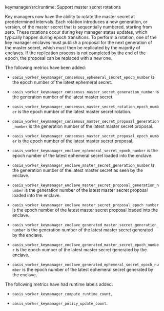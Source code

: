keymanager/src/runtime: Support master secret rotations

Key managers now have the ability to rotate the master secret
at predetermined intervals. Each rotation introduces a new generation,
or version, of the master secret that is sequentially numbered, starting
from zero. These rotations occur during key manager status updates, which
typically happen during epoch transitions. To perform a rotation,
one of the key manager enclaves must publish a proposal for the next
generation of the master secret, which must then be replicated by
the majority of enclaves. If the replication process is not completed
by the end of the epoch, the proposal can be replaced with a new one.

The following metrics have been added:

- `oasis_worker_keymanager_consensus_ephemeral_secret_epoch_number`
  is the epoch number of the latest ephemeral secret.

- `oasis_worker_keymanager_consensus_master_secret_generation_number`
  is the generation number of the latest master secret.

- `oasis_worker_keymanager_consensus_master_secret_rotation_epoch_number`
  is the epoch number of the latest master secret rotation.

- `oasis_worker_keymanager_consensus_master_secret_proposal_generation_number`
  is the generation number of the latest master secret proposal.

- `oasis_worker_keymanager_consensus_master_secret_proposal_epoch_number`
  is the epoch number of the latest master secret proposal.

- `oasis_worker_keymanager_enclave_ephemeral_secret_epoch_number`
  is the epoch number of the latest ephemeral secret loaded into the enclave.

- `oasis_worker_keymanager_enclave_master_secret_generation_number`
  is the generation number of the latest master secret as seen by the enclave.

- `oasis_worker_keymanager_enclave_master_secret_proposal_generation_number`
  is the generation number of the latest master secret proposal loaded
  into the enclave.

- `oasis_worker_keymanager_enclave_master_secret_proposal_epoch_number`
  is the epoch number of the latest master secret proposal loaded
  into the enclave.

- `oasis_worker_keymanager_enclave_generated_master_secret_generation_number`
  is the generation number of the latest master secret generated
  by the enclave.

- `oasis_worker_keymanager_enclave_generated_master_secret_epoch_number`
  is the epoch number of the latest master secret generated by the enclave.

- `oasis_worker_keymanager_enclave_generated_ephemeral_secret_epoch_number`
  is the epoch number of the latest ephemeral secret generated by the enclave.

The following metrics have had runtime labels added:

- `oasis_worker_keymanager_compute_runtime_count`,

- `oasis_worker_keymanager_policy_update_count`.
